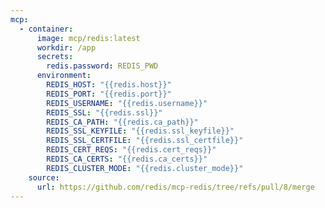 ```yaml
---
mcp:
  - container:
      image: mcp/redis:latest
      workdir: /app
      secrets:
        redis.password: REDIS_PWD
      environment:
        REDIS_HOST: "{{redis.host}}"
        REDIS_PORT: "{{redis.port}}"
        REDIS_USERNAME: "{{redis.username}}"
        REDIS_SSL: "{{redis.ssl}}"
        REDIS_CA_PATH: "{{redis.ca_path}}"
        REDIS_SSL_KEYFILE: "{{redis.ssl_keyfile}}"
        REDIS_SSL_CERTFILE: "{{redis.ssl_certfile}}"
        REDIS_CERT_REQS: "{{redis.cert_reqs}}"
        REDIS_CA_CERTS: "{{redis.ca_certs}}"
        REDIS_CLUSTER_MODE: "{{redis.cluster_mode}}"
    source:
      url: https://github.com/redis/mcp-redis/tree/refs/pull/8/merge
---
```

